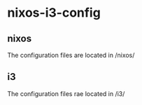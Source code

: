 # nixos-i3-config
## nixos
The configuration files are located in /nixos/

## i3
The configuration files rae located in /i3/

